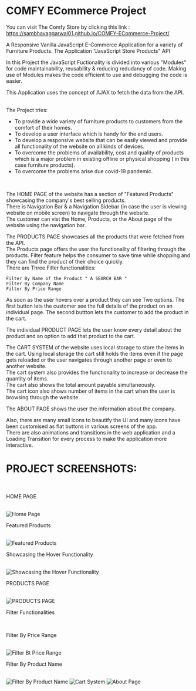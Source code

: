 # COMFY ECommerce Project

You can visit The Comfy Store by clicking this link : https://sambhavaggarwal01.github.io/COMFY-ECommerce-Project/

A Responsive Vanilla JavaScript E-Commerce Application for a variety of Furniture Products. The Application "JavaScript Store Products" API

In this Project the JavaScript Fuctionality is divided into various "Modules" for code maintainability, reusability & reducing redudancy of code. Making use of Modules makes the code efficient to use and debugging the code is easier.
<br>

This Application uses the concept of AJAX to fetch the data from the API. <br>
<br>

The Project tries: <br>
<ul>
<li> To provide a wide variety of furniture products to customers from the comfort of their homes. </li> 
<li> To develop a user interface which is handy for the end users. </li>
<li> To develop a responsive website that can be easily viewed and provide all functionality of the website on all kinds of devices. </li>
<li> To overcome the problems of availability, cost and quality of products which is a major problem in existing offline or physical shopping ( in this case furniture products). </li> 
<li> To overcome the problems arise due covid-19 pandemic. </li>
</ul>    

<br>


The HOME PAGE of the website has a section of "Featured Products" showcasing the company's best selling products. <br>
There is Navigation Bar & a Navigation Sidebar (in case the user is viewing website on mobile screen) to navigate through the website. <br>
The customer can vist the Home, Products, or the About page of the website using the navigation bar.

The PRODUCTS PAGE showcases all the products that were fetched from the API. <br>
The Products page offers the user the functionality of filtering through the products. Filter feature helps the consumer to save time while shopping and they can find the product of their choice quickly. <br>
There are Three Filter functionalities: <br>

    Filter By Name of the Product " A SEARCH BAR " 
    Filter By Company Name
    Filter By Price Range
    
As soon as the user hovers over a product they can see Two options. The first button lets the customer see the full details of the product on an individual page. The second buttton lets the customer to add the product in the cart.

The individual PRODUCT PAGE lets the user know every detail about the product and an option to add that product to the cart.

The CART SYSTEM of the website uses local storage to store the items in the cart. Using local storage the cart still holds the items even if the page gets reloaded or the user navigates through another page or even to another website. <br>
The cart system also provides the functionality to increase or decrease the quantity of items. <br>
The cart also shows the total amount payable simultaneously. <br>
The cart icon also shows number of items in the cart when the user is browsing through the website.

The ABOUT PAGE shows the user the information about the company.

Also, there are many small icons to beautify the UI and many icons have been customised as flat buttons in various screens of the app. <br>
There are also animations and transitions in the web application and a Loading Transition for every process to make the application more interactive.



# PROJECT SCREENSHOTS:

<br>

HOME PAGE

<br>

<img src = "https://github.com/SambhavAggarwal01/COMFY-ECommerce-Project/blob/main/Project%20Screenshots/Screenshot%202021-10-22%2017.17.21.png" alt = "Home Page" /> 

<br>

Featured Products

<br>

<img src = "https://github.com/SambhavAggarwal01/COMFY-ECommerce-Project/blob/main/Project%20Screenshots/Screenshot%202021-10-22%2017.17.27.png" alt = "Featured Products" />
<br>

Showcasing the Hover Functionality

<br>

<img src = "https://github.com/SambhavAggarwal01/COMFY-ECommerce-Project/blob/main/Project%20Screenshots/Screenshot%202021-10-22%2017.17.35.png" alt = " Showcasing the Hover Functionality" />
<br>

PRODUCTS PAGE

<br>
    
<img src = "https://github.com/SambhavAggarwal01/COMFY-ECommerce-Project/blob/main/Project%20Screenshots/Screenshot%202021-10-22%2017.17.56.png" alt = "PRODUCTS PAGE" />
<br>

Filter Functionalities

<br>

Filter By Price Range 

<br>

<img src = "https://github.com/SambhavAggarwal01/COMFY-ECommerce-Project/blob/main/Project%20Screenshots/Screenshot%202021-10-22%2017.18.04.png" alt = "Filter Bt Price Range " />
<br>

Filter By Product Name

<br>
<img src = "https://github.com/SambhavAggarwal01/COMFY-ECommerce-Project/blob/main/Project%20Screenshots/Screenshot%202021-10-22%2017.18.29.png" alt = "Filter By Product Name" />

<img src = "https://github.com/SambhavAggarwal01/COMFY-ECommerce-Project/blob/main/Project%20Screenshots/Screenshot%202021-10-22%2017.18.51.png" alt = "Cart System" />
<img src = "https://github.com/SambhavAggarwal01/COMFY-ECommerce-Project/blob/main/Project%20Screenshots/Screenshot%202021-10-22%2017.19.21.png" alt = "About Page" />
<img src = "" alt = "" />
<img src = "" alt = "" />
<img src = "" alt = "" />
<img src = "" alt = "" />
<img src = "" alt = "" />
<img src = "" alt = "" />
<img src = "" alt = "" />
<img src = "" alt = "" />

<img src = "" alt = "" />
<img src = "" alt = "" />
<img src = "" alt = "" />
<img src = "" alt = "" />
<img src = "" alt = "" />
<img src = "" alt = "" />
<img src = "" alt = "" />
<img src = "" alt = "" />
<img src = "" alt = "" />
<img src = "" alt = "" />
<img src = "" alt = "" />
<img src = "" alt = "" />
<img src = "" alt = "" />
